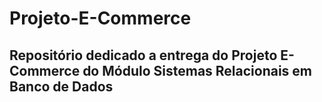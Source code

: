 # Projeto-E-Commerce
## Repositório dedicado a entrega do Projeto E-Commerce do Módulo Sistemas Relacionais em Banco de Dados
